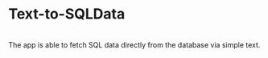 # Text-to-SQLData
<br>
The app is able to fetch SQL data directly from the database via simple text.
<br>
